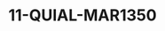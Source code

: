 ---
title: 11-QUIAL-MAR1350
image: /v1543919832/viterbo/11-QUIAL-MAR1350.jpg
brand: martha-blanc
layout: vestito
---